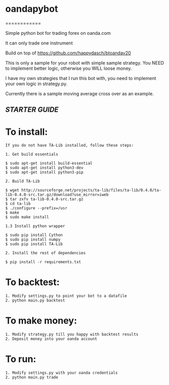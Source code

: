 # oandapybot
============

Simple python bot for trading forex on oanda.com

It can only trade one instrument

Build on top of https://github.com/happydasch/btoandav20

This is only a sample for your robot with simple
sample strategy. You NEED to implement better logic,
otherwise you WILL loose money.

I have my own strategies that I run this bot with,
you need to implement your own logic in strategy.py.

Currently there is a sample moving average cross over
as an example.

## ***STARTER GUIDE***
To install:
===========

	If you do not have TA-Lib installed, follow these steps:

	1. Get build essentials

	$ sudo apt-get install build-essential
	$ sudo apt-get install python3-dev
	$ sudo apt-get install python3-pip

	2. Build TA-Lib

	$ wget http://sourceforge.net/projects/ta-lib/files/ta-lib/0.4.0/ta-lib-0.4.0-src.tar.gz/download?use_mirror=iweb
	$ tar zxfv ta-lib-0.4.0-src.tar.gz
	$ cd ta-lib
	$ ./configure --prefix=/usr
	$ make
	$ sudo make install

	1.3 Install python wrapper

	$ sudo pip install Cython
	$ sudo pip install numpy
	$ sudo pip install TA-Lib

	2. Install the rest of dependencies

	$ pip install -r requirements.txt


To backtest:
============

	1. Modify settings.py to point your bot to a datafile
	2. python main.py backtest

To make money:
============

	1. Modify strategy.py till you happy with backtest results
	2. Deposit money into your oanda account

To run:
=======

	1. Modify settings.py with your oanda credentials
	2. python main.py trade
